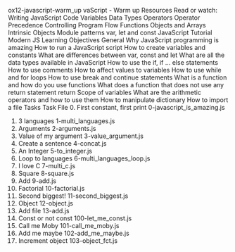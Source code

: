 ox12-javascript-warm_up
vaScript - Warm up
Resources
Read or watch:
Writing JavaScript Code
Variables
Data Types
Operators
Operator Precedence
Controlling Program Flow
Functions
Objects and Arrays
Intrinsic Objects
Module patterns
var, let and const
JavaScript Tutorial
Modern JS
Learning Objectives
General
Why JavaScript programming is amazing
How to run a JavaScript script
How to create variables and constants
What are differences between var, const and let
What are all the data types available in JavaScript
How to use the if, if ... else statements
How to use comments
How to affect values to variables
How to use while and for loops
How to use break and continue statements
What is a function and how do you use functions
What does a function that does not use any return statement return
Scope of variables
What are the arithmetic operators and how to use them
How to manipulate dictionary
How to import a file
Tasks
Task	File
0. First constant, first print	0-javascript_is_amazing.js
1. 3 languages	1-multi_languages.js
2. Arguments	2-arguments.js
3. Value of my argument	3-value_argument.js
4. Create a sentence	4-concat.js
5. An Integer	5-to_integer.js
6. Loop to languages	6-multi_languages_loop.js
7. I love C	7-multi_c.js
8. Square	8-square.js
9. Add	9-add.js
10. Factorial	10-factorial.js
11. Second biggest!	11-second_biggest.js
12. Object	12-object.js
13. Add file	13-add.js
14. Const or not const	100-let_me_const.js
15. Call me Moby	101-call_me_moby.js
16. Add me maybe	102-add_me_maybe.js
17. Increment object	103-object_fct.js
